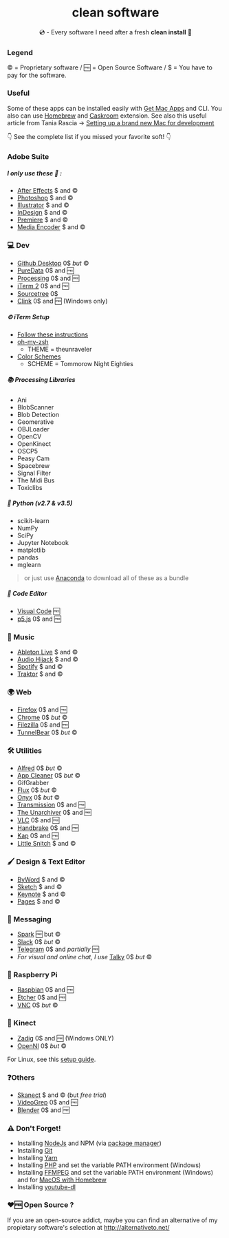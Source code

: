 <h1 align="center"> clean software </h1>
<p align="center">💿 - Every software I need after a fresh <b>clean install</b> 💫</p>

### Legend

© = Proprietary software   /   🆓 = Open Source Software   /   $ = You have to pay for the software.

### Useful
Some of these apps can be installed easily with [Get Mac Apps](http://www.getmacapps.com/) and CLI.
You also can use [Homebrew](https://brew.sh/) and [Caskroom](https://caskroom.github.io/) extension.
See also this useful article from Tania Rascia → [Setting up a brand new Mac for development](https://www.taniarascia.com/setting-up-a-brand-new-mac-for-development/)

👇 See the complete list if you missed your favorite soft! 👇


### Adobe Suite
##### I only use these 🐶 :
- [After Effects](http://www.adobe.com/fr/products/aftereffects.html) $ and ©
- [Photoshop](http://www.adobe.com/fr/products/photoshop.html) $ and ©
- [Illustrator](http://www.adobe.com/fr/products/illustrator.html) $ and ©
- [InDesign](http://www.adobe.com/fr/products/indesign.html) $ and ©
- [Premiere](http://www.adobe.com/fr/products/premiere.html) $ and ©
- [Media Encoder](http://www.adobe.com/fr/products/media-encoder.html) $ and ©

### 💻 Dev
- [Github Desktop](https://desktop.github.com/) 0$ *but* ©
- [PureData](https://puredata.info/downloads) 0$ and 🆓
- [Processing](https://processing.org/download/?processing) 0$ and 🆓
- [iTerm 2](https://iterm2.com/) 0$ and 🆓
- [Sourcetree](https://www.sourcetreeapp.com/) 0$
- [Clink](https://github.com/mridgers/clink) 0$ and 🆓 (Windows only)

##### ⚙ iTerm Setup
- [Follow these instructions](http://jilles.me/badassify-your-terminal-and-shell/)
- [oh-my-zsh](https://github.com/robbyrussell/oh-my-zsh)
  - THEME = theunraveler
- [Color Schemes](https://github.com/mbadolato/iTerm2-Color-Schemes)
  - SCHEME = Tommorow Night Eighties


##### 📚 Processing Libraries
- Ani
- BlobScanner
- Blob Detection
- Geomerative
- OBJLoader
- OpenCV
- OpenKinect
- OSCP5
- Peasy Cam
- Spacebrew
- Signal Filter
- The Midi Bus
- Toxiclibs

##### 🐍 Python (v2.7 & v3.5)
- scikit-learn
- NumPy
- SciPy
- Jupyter Notebook
- matplotlib
- pandas
- mglearn

> or just use [Anaconda](https://www.continuum.io/downloads) to download all of these as a bundle

##### 📝 Code Editor
- [Visual Code](https://code.visualstudio.com/) 🆓
- [p5.js](http://p5js.org/download/) 0$ and 🆓

### 🎼 Music
- [Ableton Live](https://www.ableton.com/en/live/) $ and ©
- [Audio Hijack](https://www.rogueamoeba.com/audiohijack/buy.php) $ and ©
- [Spotify](https://www.spotify.com/fr/download/mac/) $ and ©
- [Traktor](https://www.native-instruments.com/fr/products/traktor/dj-software/traktor-pro-2/) $ and ©

### 🌍 Web
- [Firefox](https://www.mozilla.org/en-US/firefox/all/#fr) 0$ and 🆓
- [Chrome](https://www.google.com/chrome/browser/desktop/index.html) 0$ *but* ©
- [Filezilla](https://filezilla-project.org/download.php?type=client) 0$ and 🆓
- [TunnelBear](https://www.tunnelbear.com/download) 0$ *but* ©

### 🛠 Utilities
- [Alfred](https://www.alfredapp.com/) 0$ *but* ©
- [App Cleaner](https://freemacsoft.net/appcleaner/) 0$ *but* ©
- GifGrabber
- [Flux](https://justgetflux.com/) 0$ *but* ©
- [Onyx](http://www.titanium.free.fr/onyx.html) 0$ *but* © 
- [Transmission](https://transmissionbt.com/) 0$ and 🆓
- [The Unarchiver](http://unarchiver.c3.cx/) 0$ and 🆓
- [VLC](https://www.videolan.org/vlc/) 0$ and 🆓
- [Handbrake](https://handbrake.fr/) 0$ and 🆓
- [Kap](https://getkap.co/) 0$ and 🆓
- [Little Snitch](https://www.obdev.at/products/littlesnitch/index.html) $ and ©

### 🖌 Design & Text Editor
- [ByWord](https://www.bywordapp.com/) $ and ©
- [Sketch](https://www.sketchapp.com/) $ and © 
- [Keynote](http://www.apple.com/fr/keynote/) $ and ©
- [Pages](http://www.apple.com/fr/pages/) $ and ©

### 💬 Messaging
- [Spark](https://sparkmailapp.com/fr) 🆓 but ©
- [Slack](https://slack.com/is) 0$ *but* ©
- [Telegram](https://telegram.org/) 0$ and *partially* 🆓
- *For visual and online chat, I use* [Talky](https://talky.io/) 0$ *but* ©

### 🍇 Raspberry Pi
- [Raspbian](https://www.raspberrypi.org/downloads/raspbian/) 0$ and 🆓
- [Etcher](https://etcher.io/) 0$ and 🆓
- [VNC](https://www.realvnc.com/download/vnc/) 0$ *but* ©

### 🎥 Kinect
- [Zadig](http://zadig.akeo.ie/) 0$ and 🆓 (Windows ONLY)
- [OpenNI](https://structure.io/openni) 0$ *but* ©

For Linux, see this [setup guide](https://www.kdab.com/setting-up-kinect-for-programming-in-linux-part-1/).

### ❓Others
- [Skanect](http://skanect.occipital.com/) $ and © (but *free trial*)
- [VideoGrep](https://github.com/antiboredom/videogrep) 0$ and 🆓
- [Blender](https://www.blender.org/) 0$ and 🆓

### ⚠️ Don't Forget!
- Installing [NodeJs](https://nodejs.org/en/) and NPM (via [package manager](https://nodejs.org/en/download/package-manager/#debian-and-ubuntu-based-linux-distributions))
- Installing [Git](https://git-scm.com/book/en/v2/Getting-Started-Installing-Git#Installing-on-Mac)
- Installing [Yarn](https://yarnpkg.com/fr/) 
- Installing [PHP](http://windows.php.net/download) and set the variable PATH environment (Windows)
- Installing [FFMPEG](https://ffmpeg.org/download.html#build-windows) and set the variable PATH environment (Windows) and for [MacOS with Homebrew](https://gist.github.com/clayton/6196167#gistcomment-1418556)
- Installing [youtube-dl](https://github.com/rg3/youtube-dl/blob/master/README.md#readme)

### ♥️🆓 Open Source ?
If you are an open-source addict, maybe you can find an alternative of my propietary software's selection at http://alternativeto.net/ 
